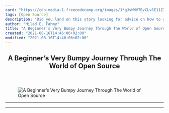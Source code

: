 ```yaml
---
card: "https://cdn-media-1.freecodecamp.org/images/1*gJsNWV7BvCLv5E11Z7biNw.jpeg"
tags: [Open Source]
description: "Did you land on this story looking for advice on how to start"
author: "Milad E. Fahmy"
title: "A Beginner’s Very Bumpy Journey Through The World of Open Source"
created: "2021-08-16T14:46:06+02:00"
modified: "2021-08-16T14:46:06+02:00"
---
```

<div class="site-wrapper">
<main id="site-main" class="site-main outer">
<div class="inner">
<article class="post-full post tag-open-source tag-programming tag-life-lessons tag-tech tag-learning-to-code ">
<header class="post-full-header">
<h1 class="post-full-title">A Beginner’s Very Bumpy Journey Through The World of Open Source</h1>
</header>
<figure class="post-full-image">
<picture>
<source media="(max-width: 700px)" sizes="1px" srcset="data:image/gif;base64,R0lGODlhAQABAIAAAAAAAP///yH5BAEAAAAALAAAAAABAAEAAAIBRAA7 1w">
<source media="(min-width: 701px)" sizes="(max-width: 800px) 400px,
(max-width: 1170px) 700px,
1400px" srcset="https://cdn-media-1.freecodecamp.org/images/1*gJsNWV7BvCLv5E11Z7biNw.jpeg 300w,
https://cdn-media-1.freecodecamp.org/images/1*gJsNWV7BvCLv5E11Z7biNw.jpeg 600w,
https://cdn-media-1.freecodecamp.org/images/1*gJsNWV7BvCLv5E11Z7biNw.jpeg 1000w,
https://cdn-media-1.freecodecamp.org/images/1*gJsNWV7BvCLv5E11Z7biNw.jpeg 2000w">
<img onerror="this.style.display='none'" src="https://cdn-media-1.freecodecamp.org/images/1*gJsNWV7BvCLv5E11Z7biNw.jpeg" alt="A Beginner’s Very Bumpy Journey Through The World of Open Source">
</picture>
</figure>
<section class="post-full-content">
<div class="post-content">
</div>
<hr>
<hr>
</section>
</article>
</div>
</main>
</div>
<!-- Google Tag Manager (noscript) -->
<!-- End Google Tag Manager (noscript) -->

